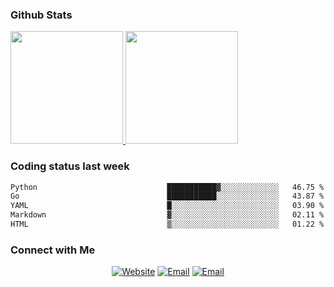 
### Github Stats

<a href="https://github.com/lileixuan">
  <img height="180em" src="https://github-readme-stats.vercel.app/api?username=lileixuan&theme=buefy&show_icons=true" />
  <img height="180em" src="https://github-readme-stats.vercel.app/api/top-langs/?username=lileixuan&theme=buefy&layout=compact" />
</a>

### Coding status last week 

<!--START_SECTION:waka-->

```txt
Python                             ███████████▓░░░░░░░░░░░░░   46.75 %
Go                                 ███████████░░░░░░░░░░░░░░   43.87 %
YAML                               █░░░░░░░░░░░░░░░░░░░░░░░░   03.90 %
Markdown                           ▓░░░░░░░░░░░░░░░░░░░░░░░░   02.11 %
HTML                               ▒░░░░░░░░░░░░░░░░░░░░░░░░   01.22 %
```

<!--END_SECTION:waka-->

### Connect with Me 

<p align="center">
<a href="https://www.koomu.cn/"><img alt="Website" src="https://img.shields.io/badge/Website-www.koomu.cn-blue?style=flat-square&logo=google-chrome"></a>
<a href="mailto:lileixuan@gmail.com"><img alt="Email" src="https://img.shields.io/badge/Email-lileixuan@gmail.com-blue?style=flat-square&logo=gmail"></a>
<a href="https://www.koomu.cn/rss/"><img alt="Email" src="https://img.shields.io/badge/RSS-www.koomu.cn%2Frss%2F-blue?style=flat-square&logo=rss"></a>


</p>
